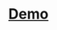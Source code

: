 # [Demo](https://abhishekmanandhar.github.io/30-Days-of-Code-Challenge/Day%206%20Grid%20Layout/index.html)
